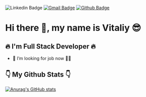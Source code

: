 ![Linkedin Badge](https://img.shields.io/badge/-vitaliy--zvieriev-blue?style=flat&logo=linkedin&labelColor=blue&link=https://www.linkedin.com/in/vitaliy-zvieriev/)
[![Gmail Badge](https://img.shields.io/badge/-zverew91@gmail.com-c14438?style=flat&logo=Gmail&logoColor=white&link=mailto:zverew91@gmail.com)](mailto:zverew91@gmail.com) 
[![Github Badge](https://img.shields.io/badge/-vitaliy--z-grey?style=flat&logo=github&logoColor=white&link=https://github.com/vitaliy-z/)](https://www.github.com/vitaliy-z/)


# Hi there 👋, my name is Vitaliy 😎

##  🔥 I'm Full Stack Developer 🔥

- 🔎 I’m looking for job now 🕵️‍♂️



## 👇 My Github Stats 👇
[![Anurag's GitHub stats](https://github-readme-stats.vercel.app/api?username=vitaliy-z&show_icons=true)](https://github.com/anuraghazra/github-readme-stats)

